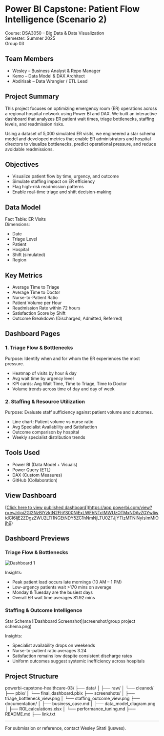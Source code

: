 # Power BI Capstone: Patient Flow Intelligence (Scenario 2)

Course: DSA3050 – Big Data & Data Visualization  
Semester: Summer 2025  
Group 03

## Team Members
- Wesley – Business Analyst & Repo Manager  
- Kemo – Data Model & DAX Architect  
- Abdirisak – Data Wrangler / ETL Lead

## Project Summary

This project focuses on optimizing emergency room (ER) operations across a regional hospital network using Power BI and DAX. We built an interactive dashboard that analyzes ER patient wait times, triage bottlenecks, staffing levels, and readmission risks.

Using a dataset of 5,000 simulated ER visits, we engineered a star schema model and developed metrics that enable ER administrators and hospital directors to visualize bottlenecks, predict operational pressure, and reduce avoidable readmissions.

## Objectives
- Visualize patient flow by time, urgency, and outcome
- Simulate staffing impact on ER efficiency
- Flag high-risk readmission patterns
- Enable real-time triage and shift decision-making

## Data Model

Fact Table: ER Visits  
Dimensions:
- Date  
- Triage Level  
- Patient  
- Hospital  
- Shift (simulated)  
- Region

## Key Metrics
- Average Time to Triage  
- Average Time to Doctor  
- Nurse-to-Patient Ratio  
- Patient Volume per Hour  
- Readmission Rate within 72 hours  
- Satisfaction Score by Shift  
- Outcome Breakdown (Discharged, Admitted, Referred)

## Dashboard Pages

### 1. Triage Flow & Bottlenecks
Purpose: Identify when and for whom the ER experiences the most pressure.
- Heatmap of visits by hour & day
- Avg wait time by urgency level
- KPI cards: Avg Wait Time, Time to Triage, Time to Doctor
- Volume trends across time of day and day of week

### 2. Staffing & Resource Utilization
Purpose: Evaluate staff sufficiency against patient volume and outcomes.
- Line chart: Patient volume vs nurse ratio
- Avg Specialist Availability and Satisfaction
- Outcome comparison by hospital
- Weekly specialist distribution trends


## Tools Used
- Power BI (Data Model + Visuals)  
- Power Query (ETL)  
- DAX (Custom Measures)  
- GitHub (Collaboration)

## View Dashboard
[[Click here to view published dashboard](link.txt)](https://app.powerbi.com/view?r=eyJrIjoiZGI2NzBlYzktN2FhYS00NjExLWFhNTctMWUzOTMxNDAyZGYwIiwidCI6IjE2ZDgzZWU2LTI1NGEtNDY5ZC1hNmNjLTU0ZTJjYTIzMTNlNyIsImMiOjh9)

## Dashboard Previews

### Triage Flow & Bottlenecks
![Dashboard 1](screenshots/triage_bottleneck_view.png)

Insights:  
- Peak patient load occurs late mornings (10 AM – 1 PM)  
- Low-urgency patients wait >170 mins on average  
- Monday & Tuesday are the busiest days  
- Overall ER wait time averages 81.92 mins

### Staffing & Outcome Intelligence
Star Schema
![Dashboard Screenshot](screenshot/group project schema.png)


Insights:  
- Specialist availability drops on weekends  
- Nurse-to-patient ratio averages 3.24  
- Satisfaction remains low despite consistent discharge rates  
- Uniform outcomes suggest systemic inefficiency across hospitals

## Project Structure

powerbi-capstone-healthcare-03/
├── data/
│   ├── raw/
│   └── cleaned/
├── pbix/
│   └── final_dashboard.pbix
├── screenshots/
│   ├── triage_bottleneck_view.png
│   └── staffing_outcome_view.png
├── documentation/
│   ├── business_case.md
│   ├── data_model_diagram.png
│   ├── ROI_calculations.xlsx
│   └── performance_tuning.md
├── README.md
├── link.txt

---

For submission or reference, contact Wesley Sitati (juswes).
